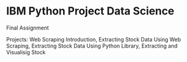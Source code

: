 # IBM Python Project Data Science
Final Assignment

Projects: Web Scraping Introduction, Extracting Stock Data Using Web Scraping, Extracting Stock Data Using Python Library, Extracting and Visualisig Stock
